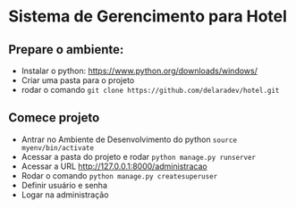 # Sistema de Gerencimento para Hotel

## Prepare o ambiente: 
- Instalar o python: https://www.python.org/downloads/windows/
- Criar uma pasta para o projeto
- rodar o comando ``git clone https://github.com/delaradev/hotel.git``

## Comece projeto
- Antrar no Ambiente de Desenvolvimento do python ``source myenv/bin/activate``
- Acessar a pasta do projeto e rodar ``python manage.py runserver``
- Acessar a URL http://127.0.0.1:8000/administracao
- Rodar o comando ``python manage.py createsuperuser``
- Definir usuário e senha
- Logar na administração